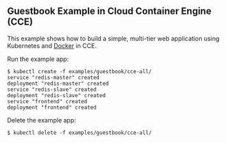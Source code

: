 ## Guestbook Example in Cloud Container Engine (CCE)

This example shows how to build a simple, multi-tier web application using Kubernetes and [Docker](https://www.docker.com/) in CCE.

Run the example app:

```console
$ kubectl create -f examples/guestbook/cce-all/
service "redis-master" created
deployment "redis-master" created
service "redis-slave" created
deployment "redis-slave" created
service "frontend" created
deployment "frontend" created
```

Delete the example app:

```console
$ kubectl delete -f examples/guestbook/cce-all/
```
